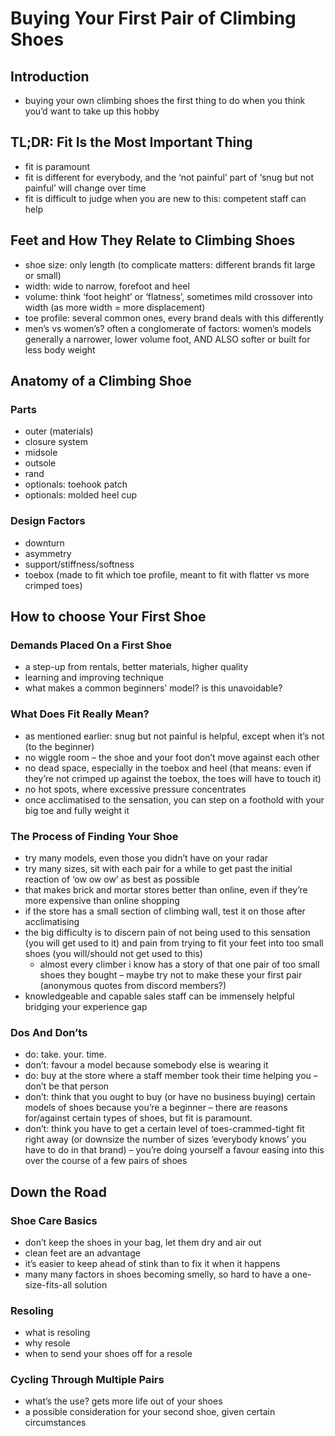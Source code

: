 # Buying Your First Pair of Climbing Shoes

## Introduction

* buying your own climbing shoes the first thing to do when you think you’d want to take up this hobby

## TL;DR: Fit Is the Most Important Thing

* fit is paramount
* fit is different for everybody, and the ‘not painful’ part of ‘snug but not painful’ will change over time
* fit is difficult to judge when you are new to this: competent staff can help

## Feet and How They Relate to Climbing Shoes

* shoe size: only length (to complicate matters: different brands fit large or small)
* width: wide to narrow, forefoot and heel
* volume: think ‘foot height’ or ‘flatness’, sometimes mild crossover into width (as more width = more displacement)
* toe profile: several common ones, every brand deals with this differently
* men’s vs women’s? often a conglomerate of factors: women’s models generally a narrower, lower volume foot, AND ALSO softer or built for less body weight

## Anatomy of a Climbing Shoe

### Parts

* outer (materials)
* closure system
* midsole
* outsole
* rand
* optionals: toehook patch
* optionals: molded heel cup

### Design Factors

* downturn
* asymmetry
* support/stiffness/softness
* toebox (made to fit which toe profile, meant to fit with flatter vs more crimped toes)

## How to choose Your First Shoe

### Demands Placed On a First Shoe

* a step-up from rentals, better materials, higher quality
* learning and improving technique
* what makes a common beginners’ model? is this unavoidable?

### What Does Fit Really Mean?

* as mentioned earlier: snug but not painful is helpful, except when it’s not (to the beginner)
* no wiggle room – the shoe and your foot don’t move against each other
* no dead space, especially in the toebox and heel (that means: even if they’re not crimped up against the toebox, the toes will have to touch it)
* no hot spots, where excessive pressure concentrates
* once acclimatised to the sensation, you can step on a foothold with your big toe and fully weight it

### The Process of Finding Your Shoe

* try many models, even those you didn’t have on your radar
* try many sizes, sit with each pair for a while to get past the initial reaction of ‘ow ow ow’ as best as possible
* that makes brick and mortar stores better than online, even if they’re more expensive than online shopping
* if the store has a small section of climbing wall, test it on those after acclimatising
* the big difficulty is to discern pain of not being used to this sensation (you will get used to it) and pain from trying to fit your feet into too small shoes (you will/should not get used to this)
	* almost every climber i know has a story of that one pair of too small shoes they bought – maybe try not to make these your first pair (anonymous quotes from discord members?)
* knowledgeable and capable sales staff can be immensely helpful bridging your experience gap

### Dos And Don’ts

* do: take. your. time.
* don’t: favour a model because somebody else is wearing it
* do: buy at the store where a staff member took their time helping you – don’t be that person
* don’t: think that you ought to buy (or have no business buying) certain models of shoes because you’re a beginner – there are reasons for/against certain types of shoes, but fit is paramount.
* don’t: think you have to get a certain level of toes-crammed-tight fit right away (or downsize the number of sizes ‘everybody knows’ you have to do in that brand) – you’re doing yourself a favour easing into this over the course of a few pairs of shoes

## Down the Road

### Shoe Care Basics

* don’t keep the shoes in your bag, let them dry and air out
* clean feet are an advantage
* it’s easier to keep ahead of stink than to fix it when it happens
* many many factors in shoes becoming smelly, so hard to have a one-size-fits-all solution

### Resoling

* what is resoling
* why resole
* when to send your shoes off for a resole

### Cycling Through Multiple Pairs

* what’s the use? gets more life out of your shoes
* a possible consideration for your second shoe, given certain circumstances

